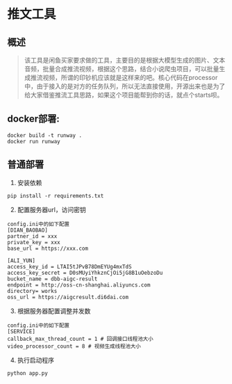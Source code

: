 # 推文工具
## 概述
> 该工具是闲鱼买家要求做的工具，主要目的是根据大模型生成的图片、文本音频，批量合成推流视频，根据这个思路，结合小说爬虫项目，可以批量生成推流视频，所谓的印钞机应该就是这样来的吧。核心代码在processor中，由于接入的是对方的任务队列，所以无法直接使用，开源出来也是为了给大家借鉴推流工具思路，如果这个项目能帮到你的话，就点个starts呗。
## docker部署:

```shell
docker build -t runway .
docker run runway 
```

## 普通部署

1. 安装依赖

```shell
pip install -r requirements.txt
```

2. 配置服务器url，访问密钥

```shell
config.ini中的如下配置
[DIAN_BAOBAO]
partner_id = xxx
private_key = xxx
base_url = https://xxx.com

[ALI_YUN]
access_key_id = LTAI5tJPvB78DmEYUg4mxTdS
access_key_secret = D0sMUyiYhkznCjOi5jG8B1uOebzoDu
bucket_name = dbb-aigc-result
endpoint = http://oss-cn-shanghai.aliyuncs.com
directory= works
oss_url = https://aigcresult.di6dai.com
```

3. 根据服务器配置调整并发数

```shell
config.ini中的如下配置
[SERVICE]
callback_max_thread_count = 1 # 回调接口线程池大小
video_processor_count = 8 # 视频生成线程池大小
```

4. 执行启动程序

```shell
python app.py
```
